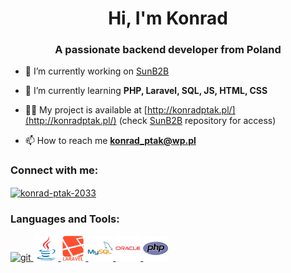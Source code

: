 <h1 align="center">Hi, I'm Konrad</h1>
<h3 align="center">A passionate backend developer from Poland</h3>

- 🔭 I’m currently working on [SunB2B](https://github.com/AbsinthX/sunB2B-app)

- 🌱 I’m currently learning **PHP, Laravel, SQL, JS, HTML, CSS**

- 👨‍💻 My project is available at [http://konradptak.pl/](http://konradptak.pl/) (check [SunB2B](https://github.com/AbsinthX/sunB2B-app) repository for access)

- 📫 How to reach me **konrad_ptak@wp.pl**

<h3 align="left">Connect with me:</h3>
<p align="left">
<a href="https://linkedin.com/in/konrad-ptak-2033" target="blank"><img align="center" src="https://raw.githubusercontent.com/rahuldkjain/github-profile-readme-generator/master/src/images/icons/Social/linked-in-alt.svg" alt="konrad-ptak-2033" height="30" width="40" /></a>
</p>

<h3 align="left">Languages and Tools:</h3>
<p align="left"> <a href="https://git-scm.com/" target="_blank" rel="noreferrer"> <img src="https://www.vectorlogo.zone/logos/git-scm/git-scm-icon.svg" alt="git" width="40" height="40"/> </a> <a href="https://www.java.com" target="_blank" rel="noreferrer"> <img src="https://raw.githubusercontent.com/devicons/devicon/master/icons/java/java-original.svg" alt="java" width="40" height="40"/> </a> <a href="https://laravel.com/" target="_blank" rel="noreferrer"> <img src="https://raw.githubusercontent.com/devicons/devicon/master/icons/laravel/laravel-plain-wordmark.svg" alt="laravel" width="40" height="40"/> </a> <a href="https://www.mysql.com/" target="_blank" rel="noreferrer"> <img src="https://raw.githubusercontent.com/devicons/devicon/master/icons/mysql/mysql-original-wordmark.svg" alt="mysql" width="40" height="40"/> </a> <a href="https://www.oracle.com/" target="_blank" rel="noreferrer"> <img src="https://raw.githubusercontent.com/devicons/devicon/master/icons/oracle/oracle-original.svg" alt="oracle" width="40" height="40"/> </a> <a href="https://www.php.net" target="_blank" rel="noreferrer"> <img src="https://raw.githubusercontent.com/devicons/devicon/master/icons/php/php-original.svg" alt="php" width="40" height="40"/> </a> </p>


<!---
AbsinthX/AbsinthX is a ✨ special ✨ repository because its `README.md` (this file) appears on your GitHub profile.
You can click the Preview link to take a look at your changes.
--->
